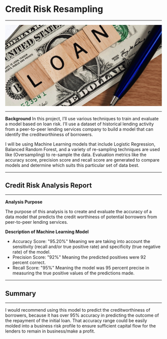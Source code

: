 # Credit Risk Resampling 

---

![](./Resources/Loan.png)

---

**Background** In this project, I’ll use various techniques to train and evaluate a model based on loan risk. I’ll use a dataset of historical lending activity from a peer-to-peer lending services company to build a model that can identify the creditworthiness of borrowers.

I will be using Machine Learning models that include Logistic Regression, Balanced Random Forest, and a variety of re-sampling techniques are used like (Oversampling) to re-sample the data. Evaluation metrics like the accuracy score, precision score and recall score are generated to compare models and determine which suits this particular set of data best.

---

## Credit Risk Analysis Report

---

**Analysis Purpose**

The purpose of this analysis is to create and evaluate the accuracy of a data model that predicts the credit worthiness of potential borrowers from peer-to-peer lending services.  

**Description of Machine Learning Model**

- Accuracy Score: "95.20%" Meaning we are taking into account the sensitivity (recall and/or true positive rate) and specificity (true negative rate) of the model. 
- Precision Score: "92%" Meaning the predicted positives were 92 percent correct.
- Recall Score: "95%" Meaning the model was 95 percent precise in measuring the true positive values of the predictions made.

---

## Summary 

---

I would recommend using this model to predict the creditworthiness of borrowers, because it has over 95% accuracy in predicting the outcome of the repayment of the initial loan. That accuracy range could be easily molded into a business risk profile to ensure sufficient capital flow for the lenders to remain in business/make a profit.
